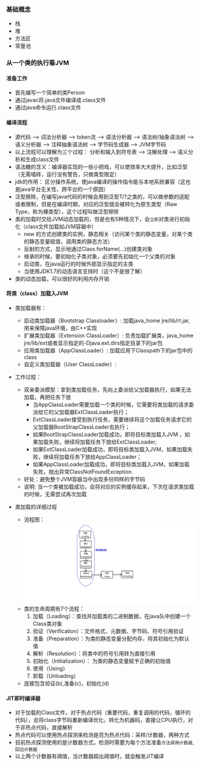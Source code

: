 ### 基础概念
- 栈
- 堆
- 方法区
- 常量池

### 从一个类的执行看JVM
#### 准备工作
- 首先编写一个简单的类Person 
- 通过javac将.java文件编译成.class文件
- 通过java命令运行.class文件

#### 编译流程
- 源代码 --> 词法分析器 --> token流 --> 语法分析器 -->  语法树/抽象语法树 -->  语义分析器 --> 注释抽象语法树 --> 字节码生成器 --> JVM字节码
- 以上流程可以理解为三个过程： 分析和输入到符号表  --> 注解处理 --> 语义分析和生成class文件
-  语法糖的含义：编译器实现的一些小把戏，可以使效率大大提升，比如泛型（无需墙砖，运行没有警告，只做类型限定）
- jdk的作用： 区分操作系统，使java编译的操作指令能与本地系统兼容（这也是java平台无关性、跨平台的一个原因）
- 泛型擦除，在编写java代码的时候会用到泛型T/?之类的，可以做参数的适配或者限制，但是在编译时期，对应的泛型就会被转化为原生类型（Raw Type，称为裸类型），这个过程叫做泛型擦除
- 类的加载时交给JVM动态加载的，但是也有5种情况下，会`立即`对类进行初始化（class文件加载如JVM容器中）
    - new 的方式创建类的实例，静态相关（访问某个类的静态变量，对某个类的静态变量赋值，调用类的静态方法）
    - 反射的方式，显示地通过Class.forName(...)创建类对象
    - 继承的时候，要初始化子类对象，必须要先初始化一个父类的对象
    - 启动类，在java运行的时候外部显示指定的主类
    - 当使用JDK1.7的动态语言支持时（这个不是很了解）
- 类的动态加载，可以很好的利用内存开销

#### 将类（class）加载入JVM
- 类加载器有：
    - 启动类加载器（Bootstrap Classloader）: 加载java_home jre/lib/rt.jar,用来保障java环境，由C++实现
    - 扩展类加载器（Extension ClassLoader）: 负责加载扩展类，java_home jre/lib/ext或者显示指定的-Djava.ext.dirs指定目录下的jar包  
    - 应用类加载器（AppClassLoader）: 加载应用下Classpath下的jar包中的class
    - 自定义类加载器（User ClassLoader）:
- 工作过程：
    - 双亲委派模型：拿到类加载任务，先向上委派给父加载器执行，如果无法加载，再把任务下放
        - 当AppClassLoader需要加载一个类的时候，它需要将类加载的请求委派给它的父加载器ExtClassLoader执行；
        - ExtClassLoader接受到执行任务，需要继续将这个加载任务请求它的父加载器BootStrapClassLoader去执行；
        - 如果BootStrapClassLoader加载成功，即将目标类加载入JVM ，如果加载失败，继续将加载任务下放给ExtClassLoader;
        - 如果ExtClassLoader加载成功，即将目标类加载入JVM，如果加载失败，继续将加载任务下放给AppClassLoader；
        - 如果AppClassLoader加载成功，即将目标类加载入JVM，如果加载失败，抛出异常ClassNotFoundException.
    - 好处：避免整个JVM容器当中出现多份同样的字节码
    - 说明: 当一个类被加载成功，会将对应的实例缓存起来，下次在请求类加载的时候，无需尝试再次加载
    
- 类加载的详细过程
    - 流程图：
    ![avator](https://raw.githubusercontent.com/CzyerChen/recording/master/img/%E7%B1%BB%E7%9A%84%E7%94%9F%E5%91%BD%E5%91%A8%E6%9C%9F.png)
    - 类的生命周期有7个流程：
      1. 加载（Loading）：查找并加载类的二进制数据，在java队中创建一个Class类对象
      2. 验证（Verification）：文件格式、元数据、字节码、符号引用验证
      3. 准备（Preparation）：为类的静态变量分配内存，将其初始化为默认值
      4. 解析（Resolution）：将类中的符号引用转为直接引用
      5. 初始化（Initialization）： 为类的静态变量赋予正确的初始值
      6. 使用（Using）
      7. 卸载（Unloading） 
    - 连接包含验证(b),准备(c)，初始化(d)

#### JIT即时编译器
- 对于加载的Class文件，对于热点代码（重要代码，重复调用的代码，循环的代码），会将class字节码重新编译优化，转化为机器码，直接让CPU执行，对于非热点代码，直接解析
- 热点代码可以使用热点探测来检测是否为热点代码：采样/计数器，两种方式
- 目前热点探测使用的是计数器方式，检测时需要为每个方法准备`方法调用计数器`,`回边计数器`
- 以上两个计数器有阈值，当计数器超出阈值时，就会触发JIT编译


    





